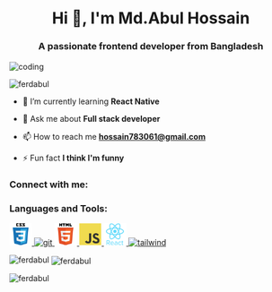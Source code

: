 <h1 align="center">Hi 👋, I'm Md.Abul Hossain</h1>
<h3 align="center">A passionate frontend developer from Bangladesh</h3>
<img align="center" alt="coding" width="400" src="https://i.pinimg.com/originals/fb/16/4c/fb164c25c9c83206fef9028a91ebfeb9.gif">


<p align="left"> <img src="https://komarev.com/ghpvc/?username=ferdabul&label=Profile%20views&color=0e75b6&style=flat" alt="ferdabul" /> </p>

<p align="left"> 
 <!--<a href="https://github.com/ryo-ma/github-profile-trophy">
 <img src="https://github-profile-trophy.vercel.app/?username=ferdabul" alt="ferdabul" /></a> -->
 </p>
<!-- x-->

- 🌱 I’m currently learning **React Native**

- 💬 Ask me about **Full stack developer**

- 📫 How to reach me **hossain783061@gmail.com**

- ⚡ Fun fact **I think I'm funny**

<h3 align="left">Connect with me:</h3>
<p align="left">
</p>

<h3 align="left">Languages and Tools:</h3>
<p align="left"> <a href="https://www.w3schools.com/css/" target="_blank" rel="noreferrer"> <img src="https://raw.githubusercontent.com/devicons/devicon/master/icons/css3/css3-original-wordmark.svg" alt="css3" width="40" height="40"/> </a> <a href="https://git-scm.com/" target="_blank" rel="noreferrer"> <img src="https://www.vectorlogo.zone/logos/git-scm/git-scm-icon.svg" alt="git" width="40" height="40"/> </a> <a href="https://www.w3.org/html/" target="_blank" rel="noreferrer"> <img src="https://raw.githubusercontent.com/devicons/devicon/master/icons/html5/html5-original-wordmark.svg" alt="html5" width="40" height="40"/> </a> <a href="https://developer.mozilla.org/en-US/docs/Web/JavaScript" target="_blank" rel="noreferrer"> <img src="https://raw.githubusercontent.com/devicons/devicon/master/icons/javascript/javascript-original.svg" alt="javascript" width="40" height="40"/> </a> <a href="https://reactjs.org/" target="_blank" rel="noreferrer"> <img src="https://raw.githubusercontent.com/devicons/devicon/master/icons/react/react-original-wordmark.svg" alt="react" width="40" height="40"/> </a> <a href="https://tailwindcss.com/" target="_blank" rel="noreferrer"> <img src="https://www.vectorlogo.zone/logos/tailwindcss/tailwindcss-icon.svg" alt="tailwind" width="40" height="40"/> </a> </p>

<p><img align="left" src="https://github-readme-stats.vercel.app/api/top-langs?username=ferdabul&show_icons=true&locale=en&layout=compact" alt="ferdabul" /></p>

<p>&nbsp;<img align="center" src="https://github-readme-stats.vercel.app/api?username=ferdabul&show_icons=true&locale=en" alt="ferdabul" /></p>

<p><img align="left" src="https://github-readme-streak-stats.herokuapp.com/?user=ferdabul&" alt="ferdabul" /></p>
